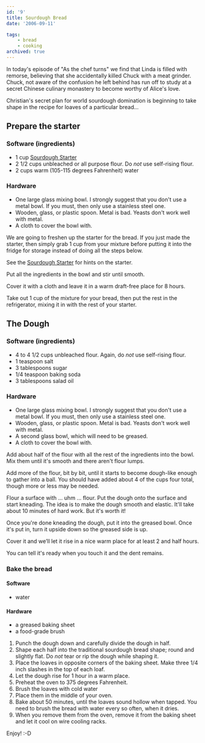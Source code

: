 ```yaml
---
id: '9'
title: Sourdough Bread
date: '2006-09-11'

tags:
    - bread
    - cooking
archived: true
---
```


In today's episode of "As the chef turns" we find that Linda is filled with
remorse, believing that she accidentally killed Chuck with a meat grinder.
Chuck, not aware of the confusion he left behind has run off to study at a
secret Chinese culinary monastery to become worthy of Alice's love.

Christian's secret plan for world sourdough domination is beginning to take
shape in the recipe for loaves of a particular bread...

## Prepare the starter

### Software (ingredients)

-   1 cup [Sourdough Starter](/sourdough-starter)
-   2 1/2 cups unbleached or all purpose flour. Do _not_ use self-rising
    flour.
-   2 cups warm (105-115 degrees Fahrenheit) water

### Hardware

-   One large glass mixing bowl. I strongly suggest that you don't use a metal
    bowl. If you must, then only use a stainless steel one.
-   Wooden, glass, or plastic spoon. Metal is bad. Yeasts don't work well with
    metal.
-   A cloth to cover the bowl with.

We are going to freshen up the starter for the bread. If you just made the
starter, then simply grab 1 cup from your mixture before putting it into the
fridge for storage instead of doing all the steps below.

See the [Sourdough Starter](/sourdough-starter) for hints on the starter.

Put all the ingredients in the bowl and stir until smooth.

Cover it with a cloth and leave it in a warm draft-free place for 8 hours.

Take out 1 cup of the mixture for your bread, then put the rest in the
refrigerator, mixing it in with the rest of your starter.

## The Dough

### Software (ingredients)

-   4 to 4 1/2 cups unbleached flour. Again, do _not_ use self-rising flour.
-   1 teaspoon salt
-   3 tablespoons sugar
-   1/4 teaspoon baking soda
-   3 tablespoons salad oil

### Hardware

-   One large glass mixing bowl. I strongly suggest that you don't use a metal
    bowl. If you must, then only use a stainless steel one.
-   Wooden, glass, or plastic spoon. Metal is bad. Yeasts don't work well with
    metal.
-   A second glass bowl, which will need to be greased.
-   A cloth to cover the bowl with.

Add about half of the flour with all the rest of the ingredients into the
bowl. Mix them until it's smooth and there aren't flour lumps.

Add more of the flour, bit by bit, until it starts to become dough-like enough
to gather into a ball. You should have added about 4 of the cups four total,
though more or less may be needed.

Flour a surface with ... uhm ... flour. Put the dough onto the surface and
start kneading. The idea is to make the dough smooth and elastic. It'll take
about 10 minutes of hard work. But it's worth it!

Once you're done kneading the dough, put it into the greased bowl. Once it's
put in, turn it upside down so the greased side is up.

Cover it and we’ll let it rise in a nice warm place for at least 2 and half
hours.

You can tell it's ready when you touch it and the dent remains.

### Bake the bread

#### Software

-   water

#### Hardware

-   a greased baking sheet
-   a food-grade brush

1.  Punch the dough down and carefully divide the dough in half.
2.  Shape each half into the traditional sourdough bread shape; round and
    slightly flat. Do _not_ tear or rip the dough while shaping it.
3.  Place the loaves in opposite corners of the baking sheet. Make three 1/4
    inch slashes in the top of each loaf.
4.  Let the dough rise for 1 hour in a warm place.
5.  Preheat the oven to 375 degrees Fahrenheit.
6.  Brush the loaves with cold water
7.  Place them in the middle of your oven.
8.  Bake about 50 minutes, until the loaves sound hollow when tapped. You need
    to brush the bread with water every so often, when it dries.
9.  When you remove them from the oven, remove it from the baking sheet and
    let it cool on wire cooling racks.

Enjoy! :-D
